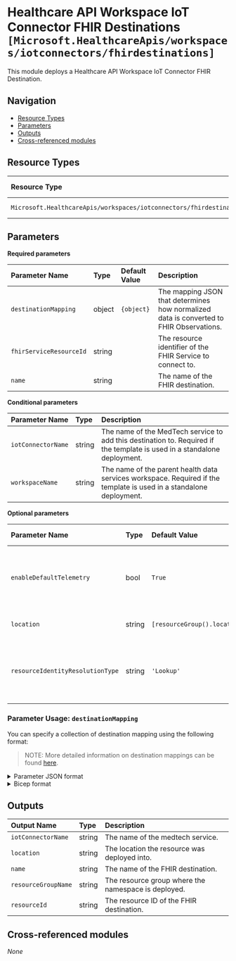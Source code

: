 # Healthcare API Workspace IoT Connector FHIR Destinations `[Microsoft.HealthcareApis/workspaces/iotconnectors/fhirdestinations]`

This module deploys a Healthcare API Workspace IoT Connector FHIR Destination.

## Navigation

- [Resource Types](#Resource-Types)
- [Parameters](#Parameters)
- [Outputs](#Outputs)
- [Cross-referenced modules](#Cross-referenced-modules)

## Resource Types

| Resource Type | API Version |
| :-- | :-- |
| `Microsoft.HealthcareApis/workspaces/iotconnectors/fhirdestinations` | [2022-06-01](https://learn.microsoft.com/en-us/azure/templates/Microsoft.HealthcareApis/2022-06-01/workspaces/iotconnectors/fhirdestinations) |

## Parameters

**Required parameters**

| Parameter Name | Type | Default Value | Description |
| :-- | :-- | :-- | :-- |
| `destinationMapping` | object | `{object}` | The mapping JSON that determines how normalized data is converted to FHIR Observations. |
| `fhirServiceResourceId` | string |  | The resource identifier of the FHIR Service to connect to. |
| `name` | string |  | The name of the FHIR destination. |

**Conditional parameters**

| Parameter Name | Type | Description |
| :-- | :-- | :-- |
| `iotConnectorName` | string | The name of the MedTech service to add this destination to. Required if the template is used in a standalone deployment. |
| `workspaceName` | string | The name of the parent health data services workspace. Required if the template is used in a standalone deployment. |

**Optional parameters**

| Parameter Name | Type | Default Value | Allowed Values | Description |
| :-- | :-- | :-- | :-- | :-- |
| `enableDefaultTelemetry` | bool | `True` |  | Enable telemetry via the Customer Usage Attribution ID (GUID). |
| `location` | string | `[resourceGroup().location]` |  | Location for all resources. |
| `resourceIdentityResolutionType` | string | `'Lookup'` | `[Create, Lookup]` | Determines how resource identity is resolved on the destination. |


### Parameter Usage: `destinationMapping`

You can specify a collection of destination mapping using the following format:

> NOTE: More detailed information on destination mappings can be found [here](https://learn.microsoft.com/en-us/azure/healthcare-apis/iot/how-to-use-fhir-mappings).

<details>

<summary>Parameter JSON format</summary>

```json
"destinationMapping": {
    "value": {
        "templateType": "CodeValueFhir",
        "template": {
            "codes": [
                {
                    "code": "8867-4",
                    "system": "http://loinc.org",
                    "display": "Heart rate"
                }
            ],
            "periodInterval": 60,
            "typeName": "heartrate",
            "value": {
                "defaultPeriod": 5000,
                "unit": "count/min",
                "valueName": "hr",
                "valueType": "SampledData"
            }
        }
    }
}
```

</details>

<details>

<summary>Bicep format</summary>

```bicep
destinationMapping: {
    templateType: 'CodeValueFhir'
    template: {
        codes: [
            {
                code: '8867-4'
                system: 'http://loinc.org'
                display: 'Heart rate'
            }
        ],
        periodInterval: 60,
        typeName: 'heartrate'
        value: {
            defaultPeriod: 5000
            unit: 'count/min'
            valueName: 'hr'
            valueType: 'SampledData'
        }
    }
}
```

</details>

## Outputs

| Output Name | Type | Description |
| :-- | :-- | :-- |
| `iotConnectorName` | string | The name of the medtech service. |
| `location` | string | The location the resource was deployed into. |
| `name` | string | The name of the FHIR destination. |
| `resourceGroupName` | string | The resource group where the namespace is deployed. |
| `resourceId` | string | The resource ID of the FHIR destination. |

## Cross-referenced modules

_None_
